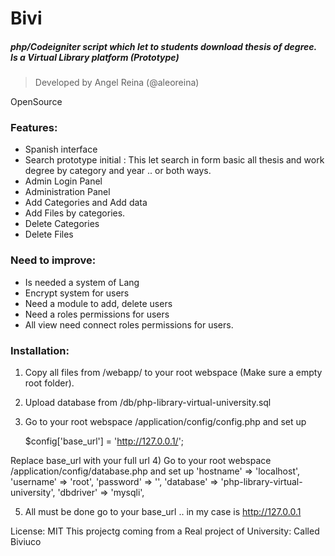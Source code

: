 # Bivi
##### php/Codeigniter script which let to students download thesis of degree. Is a Virtual Library platform (Prototype)

> Developed by Angel Reina (@aleoreina)

OpenSource

### Features:
- Spanish interface
- Search prototype initial : This let search in form basic all thesis and work degree by category and year .. or both ways.
- Admin Login Panel
- Administration Panel
- Add Categories and Add data
- Add Files by categories.
- Delete Categories
- Delete Files


### Need to improve:
- Is needed a system of Lang
- Encrypt system for users
- Need a module to add, delete users
- Need a roles permissions for users
- All view need connect roles permissions for users.

### Installation:
1) Copy all files from /webapp/ to your root webspace (Make sure a empty root folder).
2) Upload database from /db/php-library-virtual-university.sql
3) Go to your root webspace /application/config/config.php
and set up

    $config['base_url'] = 'http://127.0.0.1/';
    

Replace base_url with your full url
4) Go to your root webspace /application/config/database.php
and set up
            'hostname' => 'localhost',
            'username' => 'root',
            'password' => '',
            'database' => 'php-library-virtual-university',
            'dbdriver' => 'mysqli',

5) All must be done go to your base_url .. in my case is http://127.0.0.1

License: MIT
This projectg coming from a Real project of University: Called Biviuco

